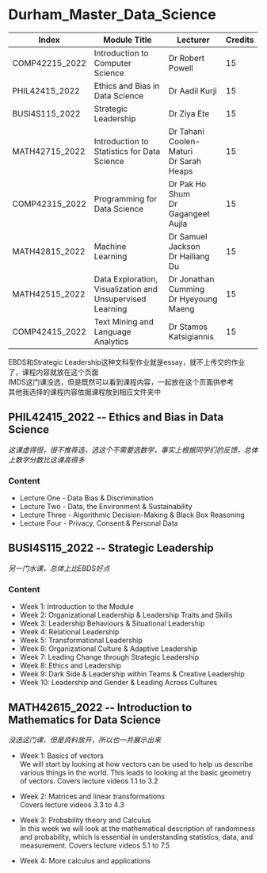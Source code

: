 # Durham_Master_Data_Science

| Index | Module Title | Lecturer | Credits |
| --- | --- | --- | --- |
| COMP42215_2022 | Introduction to Computer Science | Dr Robert Powell | 15 |
| PHIL42415_2022 | Ethics and Bias in Data Science  | Dr Aadil Kurji| 15 |
| BUSI4S115_2022 | Strategic Leadership | Dr Ziya Ete | 15 |
| MATH42715_2022 | Introduction to Statistics for Data Science | Dr Tahani Coolen-Maturi<br> Dr Sarah Heaps | 15 |
| COMP42315_2022 | Programming for Data Science | Dr Pak Ho Shum<br> Dr Gagangeet Aujla | 15 |
| MATH42815_2022 | Machine Learning | Dr Samuel Jackson<br> Dr Hailiang Du | 15 |
| MATH42515_2022 | Data Exploration, Visualization and Unsupervised Learning | Dr Jonathan Cumming<br> Dr Hyeyoung Maeng | 15 | 
| COMP42415_2022 | Text Mining and Language Analytics | Dr Stamos Katsigiannis | 15 |

EBDS和Strategic Leadership这种文科型作业就是essay，就不上传交的作业了，课程内容就放在这个页面   
IMDS这门课没选，但是既然可以看到课程内容，一起放在这个页面供参考  
其他我选择的课程内容依据课程放到相应文件夹中  

## PHIL42415_2022 -- Ethics and Bias in Data Science 
*这课虚得很，很不推荐选，选这个不需要选数学，事实上根据同学们的反馈，总体上数学分数比这课高得多*
### Content
- Lecture One - Data Bias & Discrimination  
- Lecture Two - Data, the Environment & Sustainability  
- Lecture Three - Algorithmic Decision-Making & Black Box Reasoning  
- Lecture Four - Privacy, Consent & Personal Data 

## BUSI4S115_2022 -- Strategic Leadership
*另一门水课，总体上比EBDS好点*
### Content
- Week 1: Introduction to the Module
- Week 2: Organizational Leadership & Leadership Traits and Skills
- Week 3: Leadership Behaviours & Situational Leadership
- Week 4: Relational Leadership
- Week 5: Transformational Leadership
- Week 6: Organizational Culture & Adaptive Leadership
- Week 7: Leading Change through Strategic Leadership
- Week 8: Ethics and Leadership
- Week 9: Dark Side & Leadership within Teams & Creative Leadership
- Week 10: Leadership and Gender & Leading Across Cultures

## MATH42615_2022 -- Introduction to Mathematics for Data Science
*没选这门课，但是资料放开，所以也一并展示出来*
- Week 1: Basics of vectors  
We will start by looking at how vectors can be used to help us describe various things in the world. This leads to looking at the basic geometry of vectors. Covers lecture videos 1.1 to 3.2

- Week 2: Matrices and linear transformations  
Covers lecture videos 3.3 to 4.3

- Week 3: Probability theory and Calculus  
In this week we will look at the mathematical description of randomness and probability, which is essential in understanding statistics, data, and measurement. Covers lecture videos 5.1 to 7.5

- Week 4: More calculus and applications  
